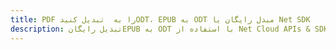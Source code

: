 ---title: PDF را به  تبدیل کنیدODT، EPUB به ODT مبدل رایگان یا Net SDKdescription: تبدیل رایگانEPUB به ODT با استفاده از Net Cloud APIs & SDK همچنین اسناد PDF را در Cloud ایجاد، ویرایش و رندر کنید.---